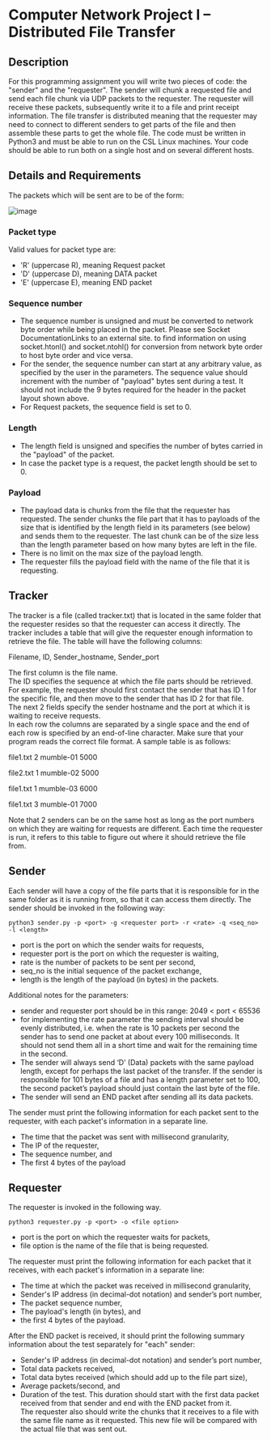 # Computer Network Project I – Distributed File Transfer
## Description  
For this programming assignment you will write two pieces of code: the "sender" and the "requester". The sender will chunk a requested file and send each file chunk via UDP packets to the requester. The requester will receive these packets, subsequently write it to a file and print receipt information. The file transfer is distributed meaning that the requester may need to connect to different senders to get parts of the file and then assemble these parts to get the whole file. The code must be written in Python3 and must be able to run on the CSL Linux machines. Your code should be able to run both on a single host and on several different hosts.

## Details and Requirements  
The packets which will be sent are to be of the form:

![image](https://github.com/Rob12312368/ComputerNetwork/assets/56261402/d9693d1e-79db-4e89-ae7e-2ac729b62d81)

### Packet type  

Valid values for packet type are:

- 'R' (uppercase R), meaning Request packet
- 'D' (uppercase D), meaning DATA packet
- 'E' (uppercase E), meaning END packet
### Sequence number  

- The sequence number is unsigned and must be converted to network byte order while being placed in the packet. Please see Socket DocumentationLinks to an external site.  to find information on using socket.htonl() and socket.ntohl() for conversion from network byte order to host byte order and vice versa.
- For the sender, the sequence number can start at any arbitrary value, as specified by the user in the parameters. The sequence value should increment with the number of "payload" bytes sent during a test. It should not include the 9 bytes required for the header in the packet layout shown above.
- For Request packets, the sequence field is set to 0.
### Length  

- The length field is unsigned and specifies the number of bytes carried in the "payload" of the packet.
- In case the packet type is a request, the packet length should be set to 0.
### Payload  

- The payload data is chunks from the file that the requester has requested. The sender chunks the file part that it has to payloads of the size that is identified by the length field in its parameters (see below) and sends them to the requester. The last chunk can be of the size less than the length parameter based on how many bytes are left in the file.
- There is no limit on the max size of the payload length.
- The requester fills the payload field with the name of the file that it is requesting.
## Tracker  
The tracker is a file (called tracker.txt) that is located in the same folder that the requester resides so that the requester can access it directly. The tracker includes a table that will give the requester enough information to retrieve the file. The table will have the following columns:  

Filename, ID, Sender_hostname, Sender_port  

The first column is the file name.  
The ID specifies the sequence at which the file parts should be retrieved. For example, the requester should first contact the sender that has ID 1 for the specific file, and then move to the sender that has ID 2 for that file.  
The next 2 fields specify the sender hostname and the port at which it is waiting to receive requests.  
In each row the columns are separated by a single space and the end of each row is specified by an end-of-line character. Make sure that your program reads the correct file format. A sample table is as follows:  

file1.txt 2 mumble-01 5000  

file2.txt 1 mumble-02 5000  

file1.txt 1 mumble-03 6000  

file1.txt 3 mumble-01 7000  

Note that 2 senders can be on the same host as long as the port numbers on which they are waiting for requests are different. Each time the requester is run, it refers to this table to figure out where it should retrieve the file from.  

## Sender  
Each sender will have a copy of the file parts that it is responsible for in the same folder as it is running from, so that it can access them directly. The sender should be invoked in the following way:  

`python3 sender.py -p <port> -g <requester port> -r <rate> -q <seq_no> -l <length>`  

- port is the port on which the sender waits for requests,  
- requester port is the port on which the requester is waiting,  
- rate is the number of packets to be sent per second,  
- seq_no is the initial sequence of the packet exchange,  
- length is the length of the payload (in bytes) in the packets.  

Additional notes for the parameters:  

- sender and requester port should be in this range: 2049 < port < 65536
- for implementing the rate parameter the sending interval should be evenly distributed, i.e. when the rate is 10 packets per second the sender has to send one packet at about every 100 milliseconds. It should not send them all in a short time and wait for the remaining time in the second.
- The sender will always send ‘D’ (Data) packets with the same payload length, except for perhaps the last packet of the transfer. If the sender is responsible for 101 bytes of a file and has a length parameter set to 100, the second packet’s payload should just contain the last byte of the file.
- The sender will send an END packet after sending all its data packets.

The sender must print the following information for each packet sent to the requester, with each packet's information in a separate line.  

- The time that the packet was sent with millisecond granularity,
- The IP of the requester,
- The sequence number, and
- The first 4 bytes of the payload
## Requester  
The requester is invoked in the following way.  

`python3 requester.py -p <port> -o <file option>`  

- port is the port on which the requester waits for packets,  
- file option is the name of the file that is being requested.

The requester must print the following information for each packet that it receives, with each packet's information in a separate line:  

- The time at which the packet was received in millisecond granularity,
- Sender's IP address (in decimal-dot notation) and sender’s port number,
- The packet sequence number,
- The payload's length (in bytes), and
- the first 4 bytes of the payload.

After the END packet is received, it should print the following summary information about the test separately for "each" sender:  

- Sender's IP address (in decimal-dot notation) and sender’s port number,
- Total data packets received,
- Total data bytes received (which should add up to the file part size),
- Average packets/second, and
- Duration of the test. This duration should start with the first data packet received from that sender and end with the END packet from it.  
The requester also should write the chunks that it receives to a file with the same file name as it requested. This new file will be compared with the actual file that was sent out.
